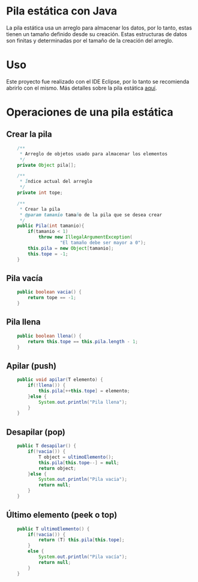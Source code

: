 # Pila estática con Java

La pila estática usa un arreglo para almacenar los datos, por lo tanto, estas tienen un tamaño definido desde su creación. Estas estructuras de datos son finitas y determinadas por el tamaño de la creación del arreglo.

# Uso

Este proyecto fue realizado con el IDE Eclipse, por lo tanto se recomienda abrirlo con el mismo.
Más detalles sobre la pila estática [aquí](https://gobitza.com/pila-estatica-con-java/).

# Operaciones de una pila estática

## Crear la pila

```java
    /**
	 * Arreglo de objetos usado para almacenar los elementos
	 */
	private Object pila[];

	/**
	 * Índice actual del arreglo
	 */
	private int tope;

	/**
	 * Crear la pila
	 * @param tamanio tamaño de la pila que se desea crear
	 */
	public Pila(int tamanio){
		if(tamanio < 1)
			throw new IllegalArgumentException(
					"El tamaño debe ser mayor a 0");
		this.pila = new Object[tamanio];
		this.tope = -1;
	}
```

## Pila vacía

```java
    public boolean vacia() {
		return tope == -1;
	}
```

## Pila llena

```java
    public boolean llena() {
		return this.tope == this.pila.length - 1;
	}
```

## Apilar (push)

```java
    public void apilar(T elemento) {
		if(!llena()) {
			this.pila[++this.tope] = elemento;
		}else {
			System.out.println("Pila llena");
		}
	}
```

## Desapilar (pop)

```java
    public T desapilar() {
		if(!vacia()) {
			T object = ultimoElemento();
			this.pila[this.tope--] = null;
			return object;
		}else {
			System.out.println("Pila vacia");
			return null;
		}
	}
```

## Último elemento (peek o top)

```java
    public T ultimoElemento() {
		if(!vacia()) {
			return (T) this.pila[this.tope];
		}
		else {
			System.out.println("Pila vacía");
			return null;
		}
	}
```
